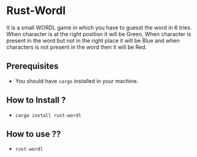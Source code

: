 # Rust-Wordl

It is a small WORDL game in which you have to guesst the word in 6 tries.
When character is at the right position it will be Green, When character is present in the word but not in the right place it will be Blue and when characters is not present in the word then it will be Red.

## Prerequisites 
- You should have `cargo` installed in your machine. 

## How to Install ? 
- `cargo install rust-wordl`

## How to use ??
- `rust-wordl`

